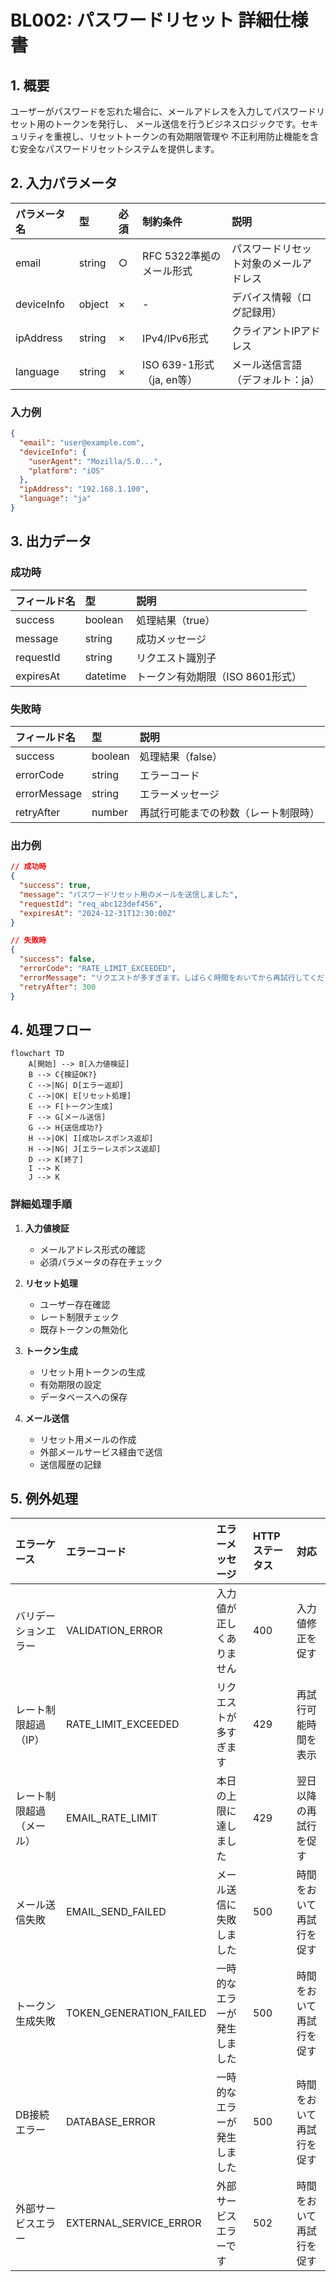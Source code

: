 <!--
このドキュメントはビジネスロジックの個別詳細仕様書のテンプレートです。

【使い方】
- 各ビジネスロジックの詳細仕様を記載してください
- 入力パラメータ、出力データ、処理フロー、例外処理を詳細に記述してください
- セキュリティ要件、パフォーマンス要件、テスト観点も含めてください
- サンプルを参考に、必要な項目を入力してください
-->

# BL002: パスワードリセット 詳細仕様書

## 1. 概要

ユーザーがパスワードを忘れた場合に、メールアドレスを入力してパスワードリセット用のトークンを発行し、
メール送信を行うビジネスロジックです。セキュリティを重視し、リセットトークンの有効期限管理や
不正利用防止機能を含む安全なパスワードリセットシステムを提供します。

<!--
入力パラメータの記載方法

ビジネスロジックが受け取る入力パラメータを定義します。
各パラメータの型、必須/任意、制約条件、説明を明確に記載してください。

## 記入項目の説明

- パラメータ名：APIやメソッドで使用するパラメータ名
- 型：データ型（string, number, boolean, object, array等）
- 必須：必須パラメータは○、任意は×
- 制約条件：文字数制限、形式、範囲等の制約
- 説明：パラメータの用途と内容

## 記入時の注意点

- パラメータ名は実装時の変数名と一致させる
- 制約条件は具体的に記載する（例：8文字以上、RFC準拠等）
- セキュリティに関わるパラメータは特に詳細に記載する
- 任意パラメータでもログ記録等で重要な場合は用途を明記する
-->
## 2. 入力パラメータ

| パラメータ名 | 型 | 必須 | 制約条件 | 説明 |
|:------------|:---|:-----|:---------|:-----|
| email | string | ○ | RFC 5322準拠のメール形式 | パスワードリセット対象のメールアドレス |
| deviceInfo | object | × | - | デバイス情報（ログ記録用） |
| ipAddress | string | × | IPv4/IPv6形式 | クライアントIPアドレス |
| language | string | × | ISO 639-1形式（ja, en等） | メール送信言語（デフォルト：ja） |

### 入力例

```json
{
  "email": "user@example.com",
  "deviceInfo": {
    "userAgent": "Mozilla/5.0...",
    "platform": "iOS"
  },
  "ipAddress": "192.168.1.100",
  "language": "ja"
}
```

<!--
出力データの記載方法

ビジネスロジックが返すレスポンスデータを定義します。
成功時と失敗時で異なる構造になる場合は、それぞれ分けて記載してください。

## 記入項目の説明

- フィールド名：レスポンスに含まれるフィールド名
- 型：データ型（string, number, boolean, object, array等）
- 説明：フィールドの内容と用途

## 記入時の注意点

- 成功時と失敗時のレスポンス構造を明確に分ける
- セキュリティ情報（トークン等）は適切に説明する
- エラー時のフィールドはクライアント側の処理に必要な情報を含める
- 日時フィールドは形式（ISO 8601等）を明記する
- オブジェクト型の場合は内部構造も別途定義する
-->
## 3. 出力データ

### 成功時

| フィールド名 | 型 | 説明 |
|:------------|:---|:-----|
| success | boolean | 処理結果（true） |
| message | string | 成功メッセージ |
| requestId | string | リクエスト識別子 |
| expiresAt | datetime | トークン有効期限（ISO 8601形式） |

### 失敗時

| フィールド名 | 型 | 説明 |
|:------------|:---|:-----|
| success | boolean | 処理結果（false） |
| errorCode | string | エラーコード |
| errorMessage | string | エラーメッセージ |
| retryAfter | number | 再試行可能までの秒数（レート制限時） |

### 出力例

```json
// 成功時
{
  "success": true,
  "message": "パスワードリセット用のメールを送信しました",
  "requestId": "req_abc123def456",
  "expiresAt": "2024-12-31T12:30:00Z"
}

// 失敗時
{
  "success": false,
  "errorCode": "RATE_LIMIT_EXCEEDED",
  "errorMessage": "リクエストが多すぎます。しばらく時間をおいてから再試行してください",
  "retryAfter": 300
}
```

<!--
処理フローの記載方法

ビジネスロジックの処理手順をMermaid図で可視化します。
複雑な分岐や例外処理も含めて、全体の流れを理解しやすく表現してください。

## 記載方法

- Mermaid記法のflowchartを使用してフローチャートを作成
- 処理ステップは四角形、判定は菱形で表現
- 分岐条件は矢印のラベルで明記
- エラー処理や例外ケースも含める
- 開始から終了まで全ての経路を網羅する

## 更新時の注意点

- 処理ステップの追加・変更時はフロー図も更新する
- 複雑になりすぎた場合はサブフローに分割することも検討
- 判定条件は具体的で分かりやすい表現にする
- セキュリティ関連の処理は特に詳細に記載する
-->
## 4. 処理フロー

```mermaid
flowchart TD
    A[開始] --> B[入力値検証]
    B --> C{検証OK?}
    C -->|NG| D[エラー返却]
    C -->|OK| E[リセット処理]
    E --> F[トークン生成]
    F --> G[メール送信]
    G --> H{送信成功?}
    H -->|OK| I[成功レスポンス返却]
    H -->|NG| J[エラーレスポンス返却]
    D --> K[終了]
    I --> K
    J --> K
```

<!--
詳細処理手順の記載方法

フローチャートで表現した処理を、より詳細なテキストで補足説明します。
各ステップで実行される具体的な処理内容を記載してください。

## 記載方法

- フローチャートの主要ステップごとに詳細を記載
- 処理内容は具体的で実装可能なレベルで記述
- セキュリティ要件や制約事項も含める
- 設定値（閾値、有効期限等）は具体的な数値で記載

## 記入時の注意点

- フローチャートとの整合性を保つ
- 実装時に参照できる詳細レベルで記載
- セキュリティに関わる処理は特に詳細に記述
- 設定値は運用要件に基づいて決定する
-->
### 詳細処理手順

1. **入力値検証**
   - メールアドレス形式の確認
   - 必須パラメータの存在チェック

2. **リセット処理**
   - ユーザー存在確認
   - レート制限チェック
   - 既存トークンの無効化

3. **トークン生成**
   - リセット用トークンの生成
   - 有効期限の設定
   - データベースへの保存

4. **メール送信**
   - リセット用メールの作成
   - 外部メールサービス経由で送信
   - 送信履歴の記録

<!--
例外処理の記載方法

ビジネスロジックで発生する可能性のあるエラーケースを網羅的に定義します。
各エラーに対する適切な対応方法も含めて記載してください。

## 記入項目の説明

- エラーケース：エラーが発生する状況や条件
- エラーコード：システム内で使用する一意のエラー識別子
- エラーメッセージ：ユーザーに表示するメッセージ
- HTTPステータス：WebAPIの場合のHTTPステータスコード
- 対応：エラー発生時の推奨対応方法

## 記入時の注意点

- セキュリティを考慮してエラーメッセージは適切に設計する
- エラーコードは他のロジックと重複しないよう管理する
- HTTPステータスコードは標準に準拠する
- ユーザビリティを考慮した対応方法を記載する
- システムエラーと業務エラーを明確に分ける
-->
## 5. 例外処理

| エラーケース | エラーコード | エラーメッセージ | HTTPステータス | 対応 |
|:------------|:-------------|:----------------|:---------------|:-----|
| バリデーションエラー | VALIDATION_ERROR | 入力値が正しくありません | 400 | 入力値修正を促す |
| レート制限超過（IP） | RATE_LIMIT_EXCEEDED | リクエストが多すぎます | 429 | 再試行可能時間を表示 |
| レート制限超過（メール） | EMAIL_RATE_LIMIT | 本日の上限に達しました | 429 | 翌日以降の再試行を促す |
| メール送信失敗 | EMAIL_SEND_FAILED | メール送信に失敗しました | 500 | 時間をおいて再試行を促す |
| トークン生成失敗 | TOKEN_GENERATION_FAILED | 一時的なエラーが発生しました | 500 | 時間をおいて再試行を促す |
| DB接続エラー | DATABASE_ERROR | 一時的なエラーが発生しました | 500 | 時間をおいて再試行を促す |
| 外部サービスエラー | EXTERNAL_SERVICE_ERROR | 外部サービスエラーです | 502 | 時間をおいて再試行を促す |
